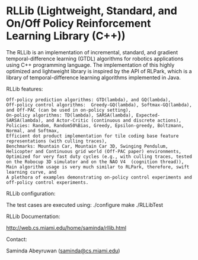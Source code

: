 RLLib (Lightweight, Standard, and On/Off Policy Reinforcement Learning Library (C++))
=====

The RLLib is an implementation of incremental, standard, and gradient temporal-difference learning (GTDL) algorithms  for robotics applications using C++ programming language. The implementation of this highly optimized and lightweight library is inspired by the API of RLPark, which is a library of temporal-difference learning algorithms implemented in Java. 

RLLib features:

    Off-policy prediction algorithms: GTD(lambda), and GQ(lambda),
    Off-policy control algorithms:  Greedy-GQ(lambda), Softmax-GQ(lambda), and Off-PAC (can be used in on-policy setting),
    On-policy algorithms: TD(lambda), SARSA(lambda), Expected-SARSA(lambda), and Actor-Critic (continuous and discrete actions), 
    Policies: Random, Random50%Bias, Greedy, Epsilon-greedy, Boltzmann, Normal, and Softmax,
    Efficient dot product implementation for tile coding base feature representations (with culling traces),
    Benchmarks: Mountain Car, Mountain Car 3D, Swinging Pendulum, Helicopter and Continuous grid world (Off-PAC paper) environments,
    Optimized for very fast duty cycles (e.g., with culling traces, tested on the Robocup 3D simulator and on the NAO V4  (cognition thread)), 
    Main algorithm usage is very much similar to RLPark, therefore, swift learning curve, and
    A plethora of examples demonstrating on-policy control experiments and off-policy control experiments.

RLLib configuration:

   The test cases are executed using:
   ./configure
   make
   ./RLLibTest

RLLib Documentation: 
   
   http://web.cs.miami.edu/home/saminda/rllib.html

Contact:

   Saminda Abeyruwan (saminda@cs.miami.edu)

